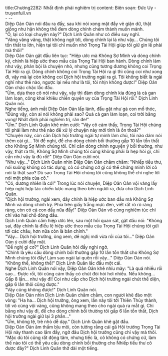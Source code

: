 title:Chương2282: Nhất định phải nghiêm trị
content:
Biên soạn: Đức Uy - truyenfull.vn<br>- --<br>Diệp Oản Oản nói đâu ra đấy, sau khi nói xong mặt đầy vẻ giận dữ, thật giống như hận không thể đem dòng chính chém thành muôn mảnh.<br>"Ồ, lại có loại chuyện này?" Dịch Linh Quân như có điều suy nghĩ.<br>"Vâng vâng vâng, thật không ngờ tới, dòng chính lại là như vậy... Chúng tôi tổn thất to lớn, hiện tại tôi chỉ muốn nhờ Trọng Tài Hội giúp tôi giữ gìn lẽ phải mà thôi!"<br>Diệp Oản Oản gật đầu liên tục: "Hiệp ước mà Không Sợ Minh và dòng chính ký, chính là hiệp ước theo mẫu của Trọng Tài Hội ban hành. Dòng chính làm như vậy, phản bội là chuyện nhỏ, nhưng cũng tương đương không coi Trọng Tài Hội ra gì. Dòng chính không coi Trọng Tài Hội ra gì thì cũng coi như xong đi, vậy mà lại còn không coi Dịch hội trưởng ngài ra gì. Tôi không biết là ngài nghĩ như thế nào, ngược lại nếu như là tôi, tôi nhịn không được!" Diệp Oản Oản chậc chậc lắc đầu.<br>"Ừm, dựa theo cô nói như vậy, vậy thì đám dòng chính kia đúng là cả gan làm loạn, công khai khiêu chiến quyền uy của Trọng Tài Hội rồi." Dịch Linh Quân nói.<br>Nghe tiếng, ánh mắt Diệp Oản Oản lấp lánh, đầu gật như gà con mổ thóc, "Đúng vậy, còn ai nói không phải sao? Quá cả gan làm loạn, coi trời bằng vung! Nhất định phải nghiêm trị, răn đe!"<br>"Ừm." Dịch Linh Quân khẽ mỉm cười: "Vậy cô cảm thấy, Trọng Tài Hội chúng tôi phải làm như thế nào để xử lý chuyện này mới tính là ổn thoả?"<br>"Chuyện này, còn cần Dịch hội trưởng ngài tự mình làm chủ, tôi nào dám nói thêm cái gì... Tôi đề nghị, để cho dòng chính bồi thường gấp 10 lần tổn thất cho Không Sợ Minh chúng tôi. Chỉ cần dòng chính nguyện ý bồi thường, như vậy, thật ra thì, Không Sợ Minh chúng tôi cũng không phải là hẹp hòi gì, chỉ cần như vậy là đủ rồi!" Diệp Oản Oản cười nói.<br>"Như vậy..." Dịch Linh Quân nhìn Diệp Oản Oản chằm chằm: "Nhiếp tiểu thư, nói suông không có tác dụng, cô có chứng cớ gì có thể chứng minh lời cô nói là thật sao? Dù sao Trọng Tài Hội chúng tôi cũng không thể chỉ nghe lời nói một phía của cô."<br>"Có, đương nhiên là có!" Trong lúc nói chuyện, Diệp Oản Oản vội vàng lấy hiệp nghị hợp tác chiến lược mang theo bên người ra, đưa cho Dịch Linh Quân.<br>"Dịch hội trưởng, ngài xem, đây chính là hiệp ước ban đầu mà Không Sợ Minh và dòng chính ký. Phía trên giấy trắng mực đen, viết rất rõ rõ ràng ràng, còn có cả con dấu nữa đấy!" Diệp Oản Oản vô cùng nghiêm túc chỉ chỉ vào hai chỗ đóng dấu.<br>Dịch Linh Quân cầm hiệp ước lên, sau một hồi quan sát, gật đầu nói: "Không sai, đây chính là điều lệ hiệp ước theo mẫu của Trọng Tài Hội chúng tôi gửi tới các châu, hơn nữa còn là bản chính."<br>"Vậy... Dịch hội trưởng, ông xem, đề nghị mới vừa rồi của tôi..." Diệp Oản Oản ý cười đầy mặt.<br>"Đề nghị gì cơ?" Dịch Linh Quân hỏi đầy nghi ngờ.<br>"Chính là yêu cầu dòng chính bồi thường gấp 10 lần tổn thất cho Không Sợ Minh chúng tôi đấy! Làm sao ngài lại quên rồi vậy..." Diệp Oản Oản nói.<br>"Không thể, không thể!" Dịch Linh Quân lắc đầu một cái.<br>Nghe Dịch Linh Quân nói vậy, Diệp Oản Oản khẽ nhíu mày: "Là quá nhiều rồi sao... Được rồi, tôi cũng cảm thấy có chút đòi hỏi hơi nhiều. Nếu không... Gấp 8 lần... như vậy đi! Coi như cấp cho Dịch hội trưởng ngài chút thể diện, gấp 6 lần thôi cũng được."<br>"Vậy cũng không được!" Dịch Linh Quân nói.<br>Diệp Oản Oản nhìn Dịch Linh Quân chằm chằm, con ngươi khẽ đảo một vòng: "Ha ha... Dịch hội trưởng, ông xem, lần này tôi tới Thiên Thủy thành, tới vô cùng vội vàng, cũng không mang theo cho ngài quà ra mắt gì. Chi bằng như vậy đi, để cho dòng chính bồi thường tôi gấp 6 lần tổn thất, Dịch hội trưởng ngài giữ lại 3 phần..."<br>"Ừm, không tệ, trẻ nhỏ dễ dạy." Dịch Linh Quân khẽ gật đầu.<br>Diệp Oản Oản âm thầm bĩu môi, còn tưởng rằng cái gã Hội trưởng Trọng Tài Hội này thanh cao lắm đấy, ngờ đâu Dịch hội trưởng cũng chỉ vậy mà thôi.<br>"Mặc dù tôi cũng rất động tâm, nhưng tiếc là, cô không có chứng cứ, làm thế nào tôi có thể yêu cầu dòng chính bồi thường cho Nhiếp tiểu thư cô được đây?" Dịch Linh Quân thở dài một tiếng.